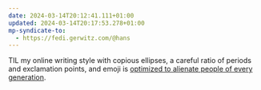 ```yaml
---
date: 2024-03-14T20:12:41.111+01:00
updated: 2024-03-14T20:17:53.278+01:00
mp-syndicate-to:
  - https://fedi.gerwitz.com/@hans
---
```

TIL my online writing style with copious ellipses, a careful ratio of periods and exclamation points, and emoji is [optimized to alienate people of every generation](https://www.purewow.com/tech/why-do-boomers-use-ellipses).

